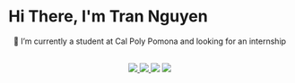 # Hi There, I'm Tran Nguyen

<div align="center">🌱 I’m currently a student at Cal Poly Pomona and looking for an internship <br><br>

<a href="https://github.com/dexter-nguyen/Stock-Price-Prediction" ><img src="https://img.shields.io/badge/Python-FFD43B?style=for-the-badge&logo=python&logoColor=blue" > </a><img src="https://img.shields.io/badge/C%2B%2B-00599C?style=for-the-badge&logo=c%2B%2B&logoColor=white"><a href="https://github.com/dexter-nguyen/Roulette-Game"> <img src="https://img.shields.io/badge/Java-ED8B00?style=for-the-badge&logo=java&logoColor=white"></a> <img src="https://img.shields.io/badge/JavaScript-323330?style=for-the-badge&logo=javascript&logoColor=F7DF1E">
  <!--<img src="https://img.shields.io/badge/Go-00ADD8?style=for-the-badge&logo=go&logoColor=white"></div>-->

